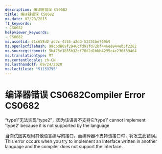 ```yaml
---
description: 编译器错误 CS0682
title: 编译器错误 CS0682
ms.date: 07/20/2015
f1_keywords:
- CS0682
helpviewer_keywords:
- CS0682
ms.assetid: 71c658d2-ac3c-4555-a2d3-52251be709b9
ms.openlocfilehash: 99cbd869f2946cfd9afd72bf446ee944eb3f2202
ms.sourcegitcommit: 5b475c1855b32cf78d2d1bbb4295e4c236f39464
ms.translationtype: MT
ms.contentlocale: zh-CN
ms.lasthandoff: 09/24/2020
ms.locfileid: "91159795"
---
```

# <a name="compiler-error-cs0682"></a><span data-ttu-id="fa14a-103">编译器错误 CS0682</span><span class="sxs-lookup"><span data-stu-id="fa14a-103">Compiler Error CS0682</span></span>

<span data-ttu-id="fa14a-104">“type1”无法实现“type2”，因为该语言不支持它</span><span class="sxs-lookup"><span data-stu-id="fa14a-104">'type1' cannot implement 'type2' because it is not supported by the language</span></span>  
  
 <span data-ttu-id="fa14a-105">当你试图实现用其他语言编写的接口，而编译器不支持该接口时，将发生此错误。</span><span class="sxs-lookup"><span data-stu-id="fa14a-105">This error occurs when you try to implement an interface written in another language and the compiler does not support the interface.</span></span>
